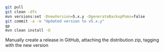 ```sh
git pull
git clean -dfx
mvn versions:set -DnewVersion=5.x.y -DgenerateBackupPoms=false
git commit -a -m "Updated version to v5.x.y"
gp
mvn clean install -U
```
Manually create a release in GitHub, attaching the distribution zip, tagging with the new version
